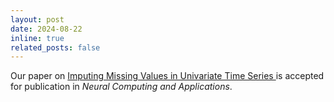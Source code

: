 ```yaml
---
layout: post
date: 2024-08-22
inline: true
related_posts: false
---
```


Our paper on <a href="https://inria.hal.science/hal-04703773v1"> Imputing Missing Values in Univariate Time Series </a> is accepted for publication in <i>Neural Computing and Applications</i>.
              
